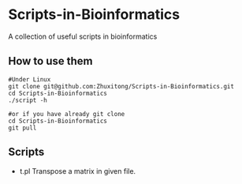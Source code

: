 # Scripts-in-Bioinformatics
A collection of useful scripts in bioinformatics

## How to use them
```
#Under Linux
git clone git@github.com:Zhuxitong/Scripts-in-Bioinformatics.git
cd Scripts-in-Bioinformatics
./script -h

#or if you have already git clone
cd Scripts-in-Bioinformatics
git pull
```
## Scripts
* t.pl
Transpose a matrix in given file.
